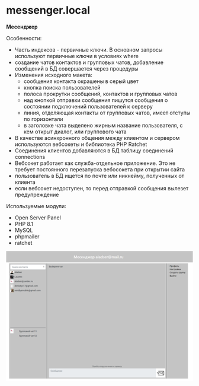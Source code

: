 # messenger.local
**Месенджер**

Особенности:
* Часть индексов - первичные ключи. В основном запросы используют первичные ключи в условиях where
* создание чатов контактов и групповых чатов, добавление сообщений в БД совершается через процедуры
* Изменения исходного макета:
  + сообщения контакта окрашены в серый цвет
  + кнопка поиска пользователей
  + полоса прокрутки сообщений, контактов и групповых чатов
  + над кнопкой отправки сообщения пишутся сообщения о состоянии подключений пользователей к серверу
  + линия, отделяющая контакты от групповых чатов, имеет отступы по горизонтали
  + в заголовке чата выделено жирным название пользователя, с кем открыт диалог, или группового чата
* В качестве асинхронного общения между клиентом и сервером используются вебсокеты и библиотека PHP Ratchet
* Соединения клиентов добавляются в БД таблицу соединений connections
* Вебсокет работает как служба-отдельное приложение. Это не требует постоянного перезапуска вебосокета при открытии сайта
* пользователь в БД ищется по почте или никнейму, полученных от клиента
* если вебсокет недоступен, то перед отправкой сообщения вылезет предупреждение

Используемые модули:
* Open Server Panel
* PHP 8.1
* MySQL
* phpmailer
* ratchet

![Окно чатов](/application/images/demo2.png)
